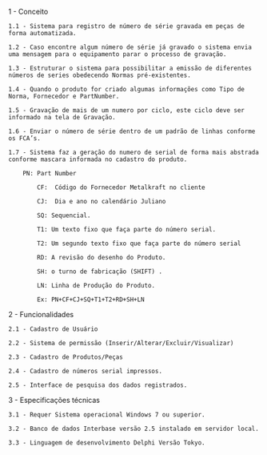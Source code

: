1 - Conceito

	1.1 - Sistema para registro de número de série gravada em peças de forma automatizada. 
  
  	1.2 - Caso encontre algum número de série já gravado o sistema envia uma mensagem para o equipamento parar o processo de gravação.
  
	1.3 - Estruturar o sistema para possibilitar a emissão de diferentes números de series obedecendo Normas pré-existentes. 
  
	1.4 - Quando o produto for criado algumas informações como Tipo de Norma, Fornecedor e PartNumber.
  
  	1.5 - Gravação de mais de um numero por ciclo, este ciclo deve ser informado na tela de Gravação.
  
  	1.6 - Enviar o número de série dentro de um padrão de linhas conforme os FCA’s.

  	1.7 - Sistema faz a geração do numero de serial de forma mais abstrada conforme mascara informada no cadastro do produto.

  		PN: Part Number

	    	CF:  Código do Fornecedor Metalkraft no cliente

    		CJ:  Dia e ano no calendário Juliano

    		SQ: Sequencial.

    		T1: Um texto fixo que faça parte do número serial.

    		T2: Um segundo texto fixo que faça parte do número serial

    		RD: A revisão do desenho do Produto.

    		SH: o turno de fabricação (SHIFT) .

    		LN: Linha de Produção do Produto.

        	Ex: PN+CF+CJ+SQ+T1+T2+RD+SH+LN
    
2 - Funcionalidades

  	2.1 - Cadastro de Usuário
	  
  	2.2 - Sistema de permissão (Inserir/Alterar/Excluir/Visualizar)
  
  	2.3 - Cadastro de Produtos/Peças	
  
  	2.4 - Cadastro de números serial impressos.
  
  	2.5 - Interface de pesquisa dos dados registrados.

3 - Especificações técnicas
  	
   	3.1 - Requer Sistema operacional Windows 7 ou superior. 
  
  	3.2 - Banco de dados Interbase versão 2.5 instalado em servidor local.
  
  	3.3 - Linguagem de desenvolvimento Delphi Versão Tokyo.
